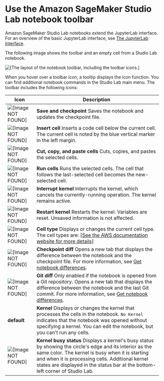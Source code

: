 # Use the Amazon SageMaker Studio Lab notebook toolbar<a name="studio-lab-use-menu"></a>

Amazon SageMaker Studio Lab notebooks extend the JupyterLab interface\. For an overview of the basic JupyterLab interface, see [The JupyterLab Interface](https://jupyterlab.readthedocs.io/en/latest/user/interface.html)\.

The following image shows the toolbar and an empty cell from a Studio Lab notebook\.

![\[The layout of the notebook toolbar, including the toolbar icons.\]](http://docs.aws.amazon.com/sagemaker/latest/dg/images/studio-lab-menu.png)

When you hover over a toolbar icon, a tooltip displays the icon function\. You can find additional notebook commands in the Studio Lab main menu\. The toolbar includes the following icons:


| Icon | Description | 
| --- | --- | 
|  ![\[Image NOT FOUND\]](http://docs.aws.amazon.com/sagemaker/latest/dg/images/icons/studio-lab-save-and-checkpoint.png)  |  **Save and checkpoint** Saves the notebook and updates the checkpoint file\.  | 
|  ![\[Image NOT FOUND\]](http://docs.aws.amazon.com/sagemaker/latest/dg/images/icons/studio-lab-insert-cell.png)  |  **Insert cell** Inserts a code cell below the current cell\. The current cell is noted by the blue vertical marker in the left margin\.  | 
|  ![\[Image NOT FOUND\]](http://docs.aws.amazon.com/sagemaker/latest/dg/images/icons/studio-lab_cut_copy_paste.png)  |  **Cut, copy, and paste cells** Cuts, copies, and pastes the selected cells\.  | 
|  ![\[Image NOT FOUND\]](http://docs.aws.amazon.com/sagemaker/latest/dg/images/icons/studio-lab-run.png)  |  **Run cells** Runs the selected cells\. The cell that follows the last\-selected cell becomes the new\-selected cell\.  | 
|  ![\[Image NOT FOUND\]](http://docs.aws.amazon.com/sagemaker/latest/dg/images/icons/studio-lab-interrupt-kernel.png)  |  **Interrupt kernel** Interrupts the kernel, which cancels the currently\-running operation\. The kernel remains active\.  | 
|  ![\[Image NOT FOUND\]](http://docs.aws.amazon.com/sagemaker/latest/dg/images/icons/studio-lab-restart-kernel.png)  |  **Restart kernel** Restarts the kernel\. Variables are reset\. Unsaved information is not affected\.  | 
|  ![\[Image NOT FOUND\]](http://docs.aws.amazon.com/sagemaker/latest/dg/images/icons/studio-lab_cell.png)  |  **Cell type** Displays or changes the current cell type\. The cell types are: [\[See the AWS documentation website for more details\]](http://docs.aws.amazon.com/sagemaker/latest/dg/studio-lab-use-menu.html)  | 
|  ![\[Image NOT FOUND\]](http://docs.aws.amazon.com/sagemaker/latest/dg/images/icons/studio-lab-checkpoint-diff.png)  |  **Checkpoint diff** Opens a new tab that displays the difference between the notebook and the checkpoint file\. For more information, see [Get notebook differences](studio-lab-use-diff.md)\.  | 
|  ![\[Image NOT FOUND\]](http://docs.aws.amazon.com/sagemaker/latest/dg/images/icons/studio-lab-git-diff.png)  |  **Git diff** Only enabled if the notebook is opened from a Git repository\. Opens a new tab that displays the difference between the notebook and the last Git commit\. For more information, see [Get notebook differences](studio-lab-use-diff.md)\.  | 
|  **default**  |  **Kernel** Displays or changes the kernel that processes the cells in the notebook\. `No Kernel` indicates that the notebook was opened without specifying a kernel\. You can edit the notebook, but you can't run any cells\.  | 
|  ![\[Image NOT FOUND\]](http://docs.aws.amazon.com/sagemaker/latest/dg/images/icons/studio-lab-kernel.png)  |  **Kernel busy status** Displays a kernel's busy status by showing the circle's edge and its interior as the same color\. The kernel is busy when it is starting and when it is processing cells\. Additional kernel states are displayed in the status bar at the bottom\-left corner of Studio Lab\.  | 